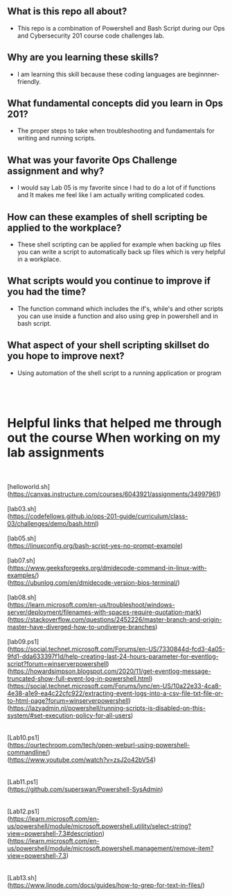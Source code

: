 
## What is this repo all about?
- This repo is a combination of Powershell and Bash Script during our Ops and Cybersecurity 201 course code challenges lab.
## Why are you learning these skills?
- I am learning this skill because these coding languages are beginnner-friendly.
## What fundamental concepts did you learn in Ops 201?
- The proper steps to take when troubleshooting and fundamentals for writing and running scripts. 

## What was your favorite Ops Challenge assignment and why?
-  I would say Lab 05 is my favorite since I had to do a lot of if functions and It makes me feel like I am actually writing complicated codes.
## How can these examples of shell scripting be applied to the workplace?
- These shell scripting can be applied for example when backing up files you can write a script to automatically back up files which is very helpful in a workplace.
## What scripts would you continue to improve if you had the time?
- The function command which includes the if's, while's and other scripts you can use inside a function and also using grep in powershell and in bash script.
## What aspect of your shell scripting skillset do you hope to improve next?
-  Using automation of the shell script to a running application or program<br><br><br><br>



# Helpful links that helped me through out the course When working on my lab assignments
<br><br>[helloworld.sh] <br>(https://canvas.instructure.com/courses/6043921/assignments/34997961)
<br><br>[lab03.sh]      <br>(https://codefellows.github.io/ops-201-guide/curriculum/class-03/challenges/demo/bash.html)
<br><br>[lab05.sh]      <br>(https://linuxconfig.org/bash-script-yes-no-prompt-example)
<br><br>[lab07.sh]      <br>(https://www.geeksforgeeks.org/dmidecode-command-in-linux-with-examples/)
                <br>(https://ubunlog.com/en/dmidecode-version-bios-terminal/)
<br><br>[lab08.sh]      <br>(https://learn.microsoft.com/en-us/troubleshoot/windows-server/deployment/filenames-with-spaces-require-quotation-mark)
                <br>(https://stackoverflow.com/questions/2452226/master-branch-and-origin-master-have-diverged-how-to-undiverge-branches)
<br><br>[lab09.ps1]     <br>(https://social.technet.microsoft.com/Forums/en-US/7330844d-fcd3-4a05-9fd1-dda633397f1d/help-creating-last-24-hours-parameter-for-eventlog-script?forum=winserverpowershell)
                <br>(https://howardsimpson.blogspot.com/2020/11/get-eventlog-message-truncated-show-full-event-log-in-powershell.html)
                <br>(https://social.technet.microsoft.com/Forums/lync/en-US/10a22e33-4ca8-4e38-a1e9-ea4c22cfc922/extracting-event-logs-into-a-csv-file-txt-file-or-to-html-page?forum=winserverpowershell)
                <br>(https://lazyadmin.nl/powershell/running-scripts-is-disabled-on-this-system/#set-execution-policy-for-all-users)<br>
<br><br>[Lab10.ps1]     <br>(https://ourtechroom.com/tech/open-weburl-using-powershell-commandline/)
                <br>(https://www.youtube.com/watch?v=zsJ2o42bV54)<br>
<br><br>[Lab11.ps1]     <br>(https://github.com/superswan/Powershell-SysAdmin)<br>
<br><br>[Lab12.ps1]     <br>(https://learn.microsoft.com/en-us/powershell/module/microsoft.powershell.utility/select-string?view=powershell-7.3#description)
                <br>(https://learn.microsoft.com/en-us/powershell/module/microsoft.powershell.management/remove-item?view=powershell-7.3)<br>
<br><br>[Lab13.sh]      <br>(https://www.linode.com/docs/guides/how-to-grep-for-text-in-files/)